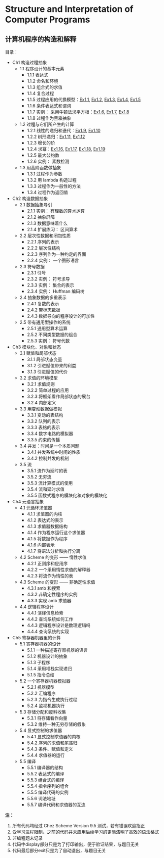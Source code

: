 # Structure and Interpretation of Computer Programs
计算机程序的构造和解释
-----

目录：
- Ch1 构造过程抽象
    - 1.1 程序设计的基本元素
        - 1.1.1 表达式
        - 1.1.2 命名和环境
        - 1.1.3 组合式的求值
        - 1.1.4 复合过程
        - 1.1.5 过程应用的代换模型：[Ex1.1](https://github.com/CN-DXTZ/CS-Books/tree/master/SICP/answer/Ch1/1_1.scm), [Ex1.2](https://github.com/CN-DXTZ/CS-Books/tree/master/SICP/answer/Ch1/1_2.scm), [Ex1.3](https://github.com/CN-DXTZ/CS-Books/tree/master/SICP/answer/Ch1/1_3.scm), [Ex1.4](https://github.com/CN-DXTZ/CS-Books/tree/master/SICP/answer/Ch1/1_4.scm), [Ex1.5](https://github.com/CN-DXTZ/CS-Books/tree/master/SICP/answer/Ch1/1_5.scm)
        - 1.1.6 条件表达式和谓词
        - 1.1.7 实例： 采用牛顿法求平方根：[Ex1.6](https://github.com/CN-DXTZ/CS-Books/tree/master/SICP/answer/Ch1/1_6.scm), [Ex1.7](https://github.com/CN-DXTZ/CS-Books/tree/master/SICP/answer/Ch1/1_7.scm), [Ex1.8](https://github.com/CN-DXTZ/CS-Books/tree/master/SICP/answer/Ch1/1_8.scm)
        - 1.1.8 过程作为黑箱抽象
    - 1.2 过程与它们所产生的计算 
        - 1.2.1 线性的递归和迭代：[Ex1.9](https://github.com/CN-DXTZ/CS-Books/tree/master/SICP/answer/Ch1/1_9.scm), [Ex1.10](https://github.com/CN-DXTZ/CS-Books/tree/master/SICP/answer/Ch1/1_10.scm)
        - 1.2.2 树形递归：[Ex1.11](https://github.com/CN-DXTZ/CS-Books/tree/master/SICP/answer/Ch1/1_11.scm), [Ex1.12](https://github.com/CN-DXTZ/CS-Books/tree/master/SICP/answer/Ch1/1_12.scm)
        - 1.2.3 增长的阶
        - 1.2.4 求幂：[Ex1.16](https://github.com/CN-DXTZ/CS-Books/tree/master/SICP/answer/Ch1/1_16.scm), [Ex1.17](https://github.com/CN-DXTZ/CS-Books/tree/master/SICP/answer/Ch1/1_17.scm), [Ex1.18](https://github.com/CN-DXTZ/CS-Books/tree/master/SICP/answer/Ch1/1_18.scm), [Ex1.19](https://github.com/CN-DXTZ/CS-Books/tree/master/SICP/answer/Ch1/1_19.scm)
        - 1.2.5 最大公约数
        - 1.2.6 实例： 素数检测
    - 1.3 用高阶函数做抽象
        - 1.3.1 过程作为参数
        - 1.3.2 用 lambda 构造过程
        - 1.3.3 过程作为一般性的方法
        - 1.3.4 过程作为返回值
- Ch2 构造数据抽象
    - 2.1 数据抽象导引
        - 2.1.1 实例： 有理数的算术运算
        - 2.1.2 抽象屏障
        - 2.1.3 数据意味着什么
        - 2.1.4 扩展练习： 区间算术
    - 2.2 层次性数据和闭包性质
        - 2.2.1 序列的表示
        - 2.2.2 层次性结构
        - 2.2.3 序列作为一种约定的界面
        - 2.2.4 实例： 一个图形语言
    - 2.3 符号数据
        - 2.3.1 引号
        - 2.3.2 实例： 符号求导
        - 2.3.3 实例： 集合的表示
        - 2.3.4 实例： Huffman 编码树
    - 2.4 抽象数据的多重表示
        - 2.4.1 复数的表示
        - 2.4.2 带标志数据
        - 2.4.3 数据导向的程序设计的可加性
    - 2.5 带有通用型操作的系统
        - 2.5.1 通用型算术运算
        - 2.5.2 不同类型数据的组合
        - 2.5.3 实例： 符号代数
- Ch3 模块化、对象和状态
    - 3.1 赋值和局部状态
        - 3.1.1 局部状态变量
        - 3.1.2 引进赋值带来的利益
        - 3.1.3 引进赋值的代价
    - 3.2 求值的环境模型
        - 3.2.1 求值规则
        - 3.2.2 简单过程的应用
        - 3.2.3 将框架看作局部状态的展台
        - 3.2.4 内部定义
    - 3.3 用变动数据做模拟
        - 3.3.1 变动的表结构
        - 3.3.2 队列的表示
        - 3.3.3 表格的表示
        - 3.3.4 数字电路的模拟器
        - 3.3.5 约束的传播
    - 3.4 并发：时间是一个本质问题
        - 3.4.1 并发系统中时间的性质
        - 3.4.2 控制并发的机制
    - 3.5 流
        - 3.5.1 流作为延时的表
        - 3.5.2 无穷流
        - 3.5.3 流计算模式的使用
        - 3.5.4 流和延时求值
        - 3.5.5 函数式程序的模块化和对象的模块化
- Ch4 元语言抽象
    - 4.1 元循环求值器
        - 4.1.1 求值器的内核
        - 4.1.2 表达式的表示
        - 4.1.3 求值器数据结构
        - 4.1.4 作为程序运行这个求值器
        - 4.1.5 将数据作为程序
        - 4.1.6 内部表示
        - 4.1.7 将语法分析和执行分离
    - 4.2 Scheme 的变形 —— 惰性求值
        - 4.2.1 正则序和应用序
        - 4.2.2 一个采用惰性求值的解释器
        - 4.2.3 将流作为惰性的表
    - 4.3 Scheme 的变形 —— 非确定性求值
        - 4.3.1 amb 和搜索
        - 4.3.2 非确定性程序的实例
        - 4.3.3 实现 amb 求值器
    - 4.4 逻辑程序设计
        - 4.4.1 演绎信息检索
        - 4.4.2 查询系统如何工作
        - 4.4.3 逻辑程序设计是数理逻辑吗
        - 4.4.4 查询系统的实现
- Ch5 寄存器机器里的计算
    - 5.1 寄存器机器的设计
        - 5.1.1 一种描述寄存器机器的语言
        - 5.1.2 机器设计的抽象
        - 5.1.3 子程序
        - 5.1.4 采用堆栈实现递归
        - 5.1.5 指令总结
    - 5.2 一个寄存器机器模拟器
        - 5.2.1 机器模型
        - 5.2.2 汇编程序
        - 5.2.3 为指令生成执行过程
        - 5.2.4 监视机器执行
    - 5.3 存储分配和废料收集
        - 5.3.1 将存储看作向量
        - 5.3.2 维持一种无穷存储的假象
    - 5.4 显式控制的求值器
        - 5.4.1 显式控制求值器的内核
        - 5.4.2 序列的求值和尾递归
        - 5.4.3 条件、赋值和定义
        - 5.4.4 求值器的运行
    - 5.5 编译
        - 5.5.1 编译器的结构
        - 5.5.2 表达式的编译
        - 5.5.3 组合式的编译
        - 5.5.4 指令序列的组合
        - 5.5.5 编译代码的实例
        - 5.5.6 词法地址
        - 5.5.7 编译代码和求值器的互连


**注：**
1. 所有代码均经过 Chez Scheme Version 9.5 测试，若有错误欢迎指正
1. 受学习进程限制，之前的代码并未应用后续学习的更简洁明了高效的语法格式
1. 非编程题未记录
1. 代码中display部分只是为了打印输出，便于验证结果，与题目无关
1. 代码最后部分exit只是为了自动退出，与题目无关